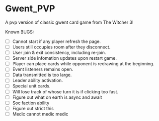 # Gwent_PVP
 A pvp version of classic gwent card game from The Witcher 3!

Known BUGS:
- [ ] Cannot start if any player refresh the page.
- [ ] Users still occupies room after they disconnect.
- [ ] User join & exit consistency, including re-join.
- [ ] Server side infomation updates upon restart game.
- [ ] Player can place cards while opponent is redrawing at the beginning.
- [ ] Event listeners remains open.
- [ ] Data transmitted is too large.
- [ ] Leader ability activation.
- [ ] Special unit cards.
- [ ] Will lose track of whose turn it is if clicking too fast.
- [ ] Figure out what on earth is async and await
- [ ] Soc faction ability
- [ ] Figure out strict this
- [ ] Medic cannot medic medic